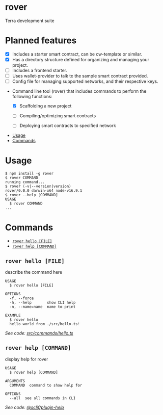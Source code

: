 rover
=====

Terra development suite

# Planned features 

- [x] Includes a starter smart contract, can be cw-template or similar.
- [x] Has a directory structure defined for organizing and managing your project.
- [ ] Includes a frontend starter.
- [ ] Uses wallet-provider to talk to the sample smart contract provided.
- [ ] Config file for managing supported networks, and their respective keys.
- Command line tool (rover) that includes commands to perform the following functions:
  - [x] Scaffolding a new project
  - [ ] Compiling/optimizing smart contracts
  - [ ] Deploying smart contracts to specified network


<!-- toc -->
* [Usage](#usage)
* [Commands](#commands)
<!-- tocstop -->
# Usage
<!-- usage -->
```sh-session
$ npm install -g rover
$ rover COMMAND
running command...
$ rover (-v|--version|version)
rover/0.0.0 darwin-x64 node-v16.9.1
$ rover --help [COMMAND]
USAGE
  $ rover COMMAND
...
```
<!-- usagestop -->
# Commands
<!-- commands -->
* [`rover hello [FILE]`](#rover-hello-file)
* [`rover help [COMMAND]`](#rover-help-command)

## `rover hello [FILE]`

describe the command here

```
USAGE
  $ rover hello [FILE]

OPTIONS
  -f, --force
  -h, --help       show CLI help
  -n, --name=name  name to print

EXAMPLE
  $ rover hello
  hello world from ./src/hello.ts!
```

_See code: [src/commands/hello.ts](https://github.com/terra-money/rover/blob/v0.0.0/src/commands/hello.ts)_

## `rover help [COMMAND]`

display help for rover

```
USAGE
  $ rover help [COMMAND]

ARGUMENTS
  COMMAND  command to show help for

OPTIONS
  --all  see all commands in CLI
```

_See code: [@oclif/plugin-help](https://github.com/oclif/plugin-help/blob/v3.2.3/src/commands/help.ts)_
<!-- commandsstop -->
